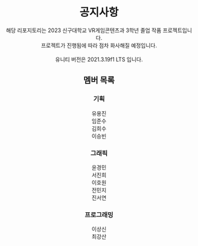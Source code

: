  <div align=center>
 
 # 공지사항
 
해당 리포지토리는 2023 신구대학교 VR게임콘텐츠과 3학년 졸업 작품 프로젝트입니다.<br/>
프로젝트가 진행됨에 따라 점차 화사해질 예정입니다.<br/>
<br/>
유니티 버전은 2021.3.19f1 LTS 입니다.<br/>
 
 ## 멤버 목록
 ### 기획
 유용진<br/>
 임준수<br/>
 김희수<br/>
 이승빈<br/>
 
 ### 그래픽
 윤경민<br/>
 서진희<br/>
 이호원<br/>
 전민지<br/>
 진서연<br/>
 
 ### 프로그래밍
 이상신<br/>
 최강산<br/>
 
 <br/>
 <br/>
 <br/>

 </div>
